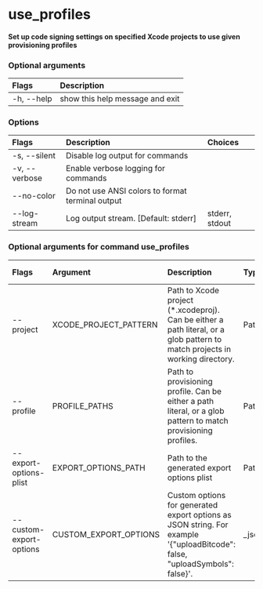 
use_profiles
============

#### Set up code signing settings on specified Xcode projects        to use given provisioning profiles

### Optional arguments

|Flags|Description|
| :--- | :--- |
|-h, --help|show this help message and exit|

### Options

|Flags|Description|Choices|
| :--- | :--- | :--- |
|-s, --silent|Disable log output for commands||
|-v, --verbose|Enable verbose logging for commands||
|--no-color|Do not use ANSI colors to format terminal output||
|--log-stream|Log output stream. [Default: stderr]|stderr, stdout|

### Optional arguments for command use_profiles

|Flags|Argument|Description|Type|Default|Multiple arguments|
| :--- | :--- | :--- | :--- | :--- | :--- |
|--project|XCODE_PROJECT_PATTERN|Path to Xcode project (*.xcodeproj). Can be either a path literal, or a glob pattern to match projects in working directory.|Path|**/*.xcodeproj|Yes|
|--profile|PROFILE_PATHS|Path to provisioning profile. Can be either a path literal, or a glob pattern to match provisioning profiles.|Path|$HOME/Library/MobileDevice/Provisioning Profiles/*.mobileprovision|Yes|
|--export-options-plist|EXPORT_OPTIONS_PATH|Path to the generated export options plist|Path|/Users/stas/export_options.plist||
|--custom-export-options|CUSTOM_EXPORT_OPTIONS|Custom options for generated export options as JSON string. For example '{"uploadBitcode": false, "uploadSymbols": false}'.|_json_dict|||
